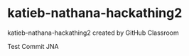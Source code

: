 # katieb-nathana-hackathing2
katieb-nathana-hackathing2 created by GitHub Classroom

Test Commit JNA